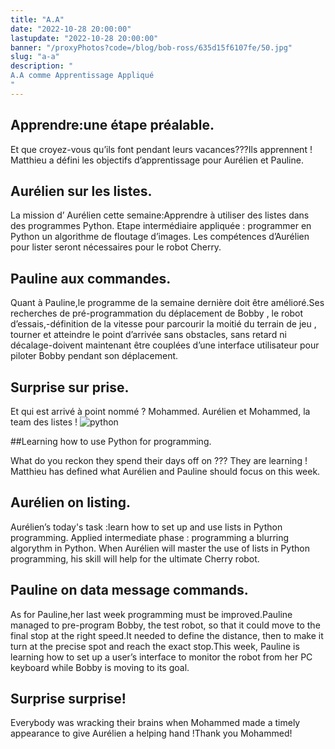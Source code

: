 ```yaml
---
title: "A.A"
date: "2022-10-28 20:00:00"
lastupdate: "2022-10-28 20:00:00"
banner: "/proxyPhotos?code=/blog/bob-ross/635d15f6107fe/50.jpg"
slug: "a-a"
description: " 
A.A comme Apprentissage Appliqué 
"
---
```

## Apprendre:une étape préalable.

Et que croyez-vous qu’ils font pendant leurs vacances???Ils apprennent !
Matthieu a défini les objectifs d’apprentissage pour Aurélien et Pauline.

## Aurélien sur les listes. 

La mission d’ Aurélien cette semaine:Apprendre à utiliser des listes dans des programmes Python.
Etape intermédiaire appliquée : programmer en Python un algorithme de floutage d’images. 
Les compétences d’Aurélien pour lister seront nécessaires pour le robot Cherry.

## Pauline aux commandes.

Quant à Pauline,le programme de la semaine dernière doit être amélioré.Ses recherches de pré-programmation du déplacement de Bobby , le robot d’essais,-définition de la vitesse pour parcourir la moitié du terrain de jeu , tourner et atteindre le point d’arrivée sans obstacles, sans retard ni décalage-doivent maintenant être couplées d’une interface utilisateur pour piloter Bobby pendant son déplacement. 

## Surprise sur prise. 

Et qui est arrivé à point nommé ? Mohammed. Aurélien et Mohammed, la team des listes ! 
![python](https://d1rytvr7gmk1sx.cloudfront.net/wp-content/uploads/2018/12/5.jpg?x41785)

##Learning how to use Python for programming.

What do you reckon they spend their days off on ??? They are learning !
Matthieu has defined what Aurélien and Pauline should focus on this week.

## Aurélien on listing.

Aurélien’s today's task :learn how to set up and use lists in Python programming. Applied intermediate phase : programming a  blurring algorythm in Python. When Aurélien will master the use of lists in Python programming, his skill will help for the ultimate Cherry robot.

## Pauline on data message commands.

As for Pauline,her last week programming must be improved.Pauline managed to pre-program Bobby, the test robot, so that it could move to the final stop at the right speed.It needed to define the  distance, then to make it turn at the precise spot and reach the exact stop.This week, Pauline is learning how to set up a user’s interface to monitor the robot from her PC keyboard while Bobby is moving to its goal.

## Surprise surprise!

Everybody was wracking their brains when Mohammed made a timely appearance to give Aurélien a helping hand !Thank you Mohammed! 

    